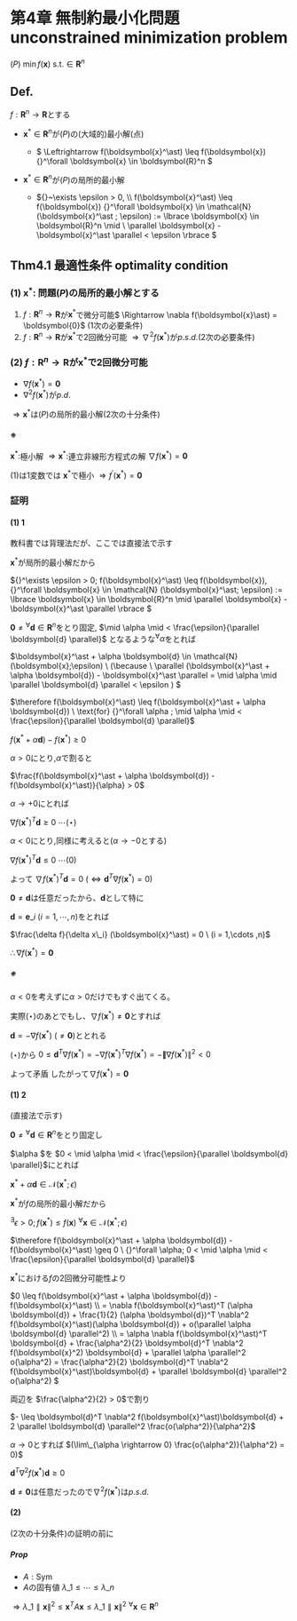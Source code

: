 # 第4章 無制約最小化問題 unconstrained minimization problem
$(P) \ \min{f(\boldsymbol{x}) \ \text{s.t.} \in \boldsymbol{R}^n}$

## Def.
$f : \boldsymbol{R}^n \rightarrow \boldsymbol{R}$とする

- $\boldsymbol{x}^\ast \in \boldsymbol{R}^n$が$(P)$の(大域的)最小解(点)

  - $
  \Leftrightarrow f(\boldsymbol{x}^\ast) \leq f(\boldsymbol{x})
  {}^\forall \boldsymbol{x} \in \boldsymbol{R}^n
  $

- $\boldsymbol{x}^\ast \in \boldsymbol{R}^n$が$(P)$の局所的最小解
  - ${}~\exists \epsilon > 0, \\\\
    f(\boldsymbol{x}^\ast) \leq f(\boldsymbol{x})
    {}^\forall \boldsymbol{x} \in \mathcal{N}(\boldsymbol{x}^\ast ; \epsilon)
    := \lbrace \boldsymbol{x} \in \boldsymbol{R}^n
    \mid \  \parallel \boldsymbol{x} - \boldsymbol{x}^\ast \parallel < \epsilon \rbrace
  $

## Thm4.1 最適性条件 optimality condition

### (1) $\boldsymbol{x}^\ast$: 問題$(P)$の局所的最小解とする
1. $f:\boldsymbol{R}^n \rightarrow \boldsymbol{R}$が$\boldsymbol{x}^\ast$で微分可能$ \Rightarrow
\nabla f(\boldsymbol{x}\ast) = \boldsymbol{0}$ (1次の必要条件)
2. $f: \boldsymbol{R}^n \rightarrow \boldsymbol{R}$が$\boldsymbol{x}^\ast$で2回微分可能
$\Rightarrow \nabla^2 f(\boldsymbol{x}^\ast)$が$p.s.d.$(2次の必要条件)

### (2) $f:\boldsymbol{R}^n \rightarrow \boldsymbol{R}$が$\boldsymbol{x}^\ast$で2回微分可能
- $\nabla f(\boldsymbol{x}^\ast)=\boldsymbol{0}$
- $\nabla^2 f(\boldsymbol{x}^\ast)$が$p.d.$

$\Rightarrow \boldsymbol{x}^\ast$は$(P)$の局所的最小解(2次の十分条件)

#### ※
$\boldsymbol{x}^\ast:$極小解 $\Rightarrow \boldsymbol{x}^\ast :$連立非線形方程式の解
$\nabla f(\boldsymbol{x}^\ast) = \boldsymbol{0}$

(1)は1変数では  $\boldsymbol{x}^\ast$で極小 $\Rightarrow f^\prime (\boldsymbol{x}^\ast) = \boldsymbol{0}$

### 証明
#### (1) 1 
教科書では背理法だが、ここでは直接法で示す

$\boldsymbol{x}^\ast$が局所的最小解だから

${}^\exists \epsilon > 0; f(\boldsymbol{x}^\ast) \leq f(\boldsymbol{x}),
{}^\forall \boldsymbol{x} \in \mathcal{N} (\boldsymbol{x}^\ast; \epsilon) :=
\lbrace \boldsymbol{x} \in \boldsymbol{R}^n \mid \parallel
\boldsymbol{x} - \boldsymbol{x}^\ast \parallel \rbrace
$

$\boldsymbol{0} \neq {}^\forall \boldsymbol{d} \in \boldsymbol{R}^n$をとり固定,
$\mid \alpha \mid < \frac{\epsilon}{\parallel \boldsymbol{d} \parallel}$
となるような${}^\forall \alpha$をとれば

$\boldsymbol{x}^\ast + \alpha \boldsymbol{d} \in \mathcal{N}(\boldsymbol{x};\epsilon) 
\ (\because \ \parallel (\boldsymbol{x}^\ast + \alpha \boldsymbol{d}) - \boldsymbol{x}^\ast \parallel
= \mid \alpha \mid \parallel \boldsymbol{d} \parallel < \epsilon
)
$

$\therefore f(\boldsymbol{x}^\ast) \leq f(\boldsymbol{x}^\ast + \alpha \boldsymbol{d}) \  
\text{for} {}^\forall \alpha ; \mid \alpha \mid < \frac{\epsilon}{\parallel \boldsymbol{d} \parallel}$

$f(\boldsymbol{x}^\ast + \alpha \boldsymbol{d}) - f(\boldsymbol{x}^\ast) \geq 0$

$\alpha > 0$にとり,$\alpha$で割ると

$\frac{f(\boldsymbol{x}^\ast + \alpha \boldsymbol{d}) - f(\boldsymbol{x}^\ast)}{\alpha} > 0$

$\alpha \rightarrow +0$にとれば

$\nabla f(\boldsymbol{x}^\ast)^T \boldsymbol{d} \geq 0 \ \cdots (\star)$

$\alpha < 0$にとり,同様に考えると($\alpha \rightarrow -0$とする)

$\nabla f(\boldsymbol{x}^\ast)^T \boldsymbol{d} \leq 0 \ \cdots (0)$

よって $\nabla f(\boldsymbol{x}^\ast)^T \boldsymbol{d} = 0
\ (\Leftrightarrow \boldsymbol{d}^T \nabla f(\boldsymbol{x}^\ast) = 0)$

$\boldsymbol{0} \neq \boldsymbol{d}$は任意だったから、$\boldsymbol{d}$として特に

$\boldsymbol{d} = \boldsymbol{e}\_i \ (i = 1, \cdots , n)$をとれば

$\frac{\delta f}{\delta x\_i} (\boldsymbol{x}^\ast) = 0 \ (i = 1,\cdots ,n)$

$\therefore \nabla f(\boldsymbol{x}^\ast) = \boldsymbol{0}$

##### ※
$\alpha < 0$を考えずに$\alpha > 0$だけでもすぐ出てくる。

実際$(\star)$のあとでもし、$\nabla f(\boldsymbol{x}^\ast) \neq \boldsymbol{0}$とすれば

$\boldsymbol{d} = - \nabla f(\boldsymbol{x}^\ast) \ (\neq \boldsymbol{0})$ととれる

$(\star)$から $0 \leq \boldsymbol{d}^T \nabla f(\boldsymbol{x}^\ast) = - \nabla f(\boldsymbol{x}^\ast)^T 
\nabla f(\boldsymbol{x}^\ast)
= - \boldsymbol \parallel \nabla f(\boldsymbol{x}^\ast) \parallel^2 < 0$

よって矛盾 したがって$\nabla f(\boldsymbol{x}^\ast) = \boldsymbol{0}$

#### (1) 2
(直接法で示す)

$\boldsymbol{0} \neq {}^\forall \boldsymbol{d} \in \boldsymbol{R}^n$をとり固定し

$\alpha $を $0 < \mid \alpha \mid < \frac{\epsilon}{\parallel \boldsymbol{d} \parallel}$にとれば

$\boldsymbol{x}^\ast + \alpha \boldsymbol{d} \in \mathcal{N}(\boldsymbol{x}^\ast;\epsilon)$

$\boldsymbol{x}^\ast$が$f$の局所的最小解だから

${}^\exists \epsilon > 0; f(\boldsymbol{x}^\ast) \leq f(\boldsymbol{x}) \ {}^\forall \boldsymbol{x} \in 
\mathcal{N}(\boldsymbol{x}^\ast ;\epsilon)$

$\therefore f(\boldsymbol{x}^\ast + \alpha \boldsymbol{d}) - f(\boldsymbol{x}^\ast) \geq 0 \ 
{}^\forall \alpha; 0 < \mid \alpha \mid < \frac{\epsilon}{\parallel \boldsymbol{d} \parallel}$

$\boldsymbol{x}^\ast$における$f$の2回微分可能性より

$0 \leq f(\boldsymbol{x}^\ast + \alpha \boldsymbol{d}) - f(\boldsymbol{x}^\ast) \\\\ =
 \nabla f(\boldsymbol{x}^\ast)^T (\alpha \boldsymbol{d}) +
 \frac{1}{2} (\alpha \boldsymbol{d})^T \nabla^2 f(\boldsymbol{x}^\ast)(\alpha \boldsymbol{d}) +
 o(\parallel \alpha \boldsymbol{d} \parallel^2) \\\\ = 
 \alpha \nabla f(\boldsymbol{x}^\ast)^T \boldsymbol{d} +
 \frac{\alpha^2}{2} \boldsymbol{d}^T \nabla^2 f(\boldsymbol{x}^2) \boldsymbol{d} +
 \parallel \alpha \parallel^2 o(\alpha^2) =
 \frac{\alpha^2}{2} \boldsymbol{d}^T \nabla^2 f(\boldsymbol{x}^\ast)\boldsymbol{d} + 
 \parallel \boldsymbol{d} \parallel^2 o(\alpha^2)
$

両辺を $\frac{\alpha^2}{2} > 0$で割り

$- \leq \boldsymbol{d}^T \nabla^2 f(\boldsymbol{x}^\ast)\boldsymbol{d} +
2 \parallel \boldsymbol{d} \parallel^2 \frac{o(\alpha^2)}{\alpha^2}$

$\alpha \rightarrow 0$とすれば $(\lim\_{\alpha \rightarrow 0} \frac{o(\alpha^2)}{\alpha^2} = 0)$

$\boldsymbol{d}^T \nabla^2 f(\boldsymbol{x}^\ast) \boldsymbol{d} \geq 0$

$\boldsymbol{d} \neq \boldsymbol{0}$は任意だったので$\nabla^2 f(\boldsymbol{x}^\ast)$は$p.s.d.$

#### (2)
(2次の十分条件)の証明の前に

##### Prop
- $A:\text{Sym}$
- $A$の固有値 $\lambda\_1 \leq \cdots \leq \lambda\_n$

$\Rightarrow \lambda\_1 \parallel \boldsymbol{x} \parallel^2 \leq
\boldsymbol{x}^T A \boldsymbol{x} \leq \lambda\_1 \parallel \boldsymbol{x} \parallel^2 \ 
{}^\forall \boldsymbol{x} \in \boldsymbol{R}^n$
